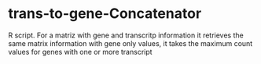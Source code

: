 # trans-to-gene-Concatenator
R script. For a matriz with gene and transcritp information it retrieves the same matrix information with gene only values, it takes the maximum count values for genes with one or more transcript
